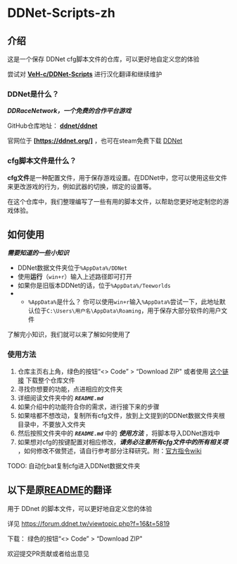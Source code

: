 # DDNet-Scripts-zh

## 介绍

这是一个保存 DDNet cfg脚本文件的仓库，可以更好地自定义您的体验

尝试对 **[VeH-c/DDNet-Scripts](https://github.com/VeH-c/DDNet-Scripts)** 进行汉化翻译和继续维护

### DDNet是什么？

***DDRaceNetwork，一个免费的合作平台游戏***

GitHub仓库地址： **[ddnet/ddnet](https://github.com/ddnet/ddnet)**

官网位于 **[https://ddnet.org/]** ，也可在steam免费下载 [DDNet](https://store.steampowered.com/app/412220/DDNet/)

### cfg脚本文件是什么？

**cfg文件**是一种配置文件，用于保存游戏设置。在DDNet中，您可以使用这些文件来更改游戏的行为，例如武器的切换，绑定的设置等。

在这个仓库中，我们整理编写了一些有用的脚本文件，以帮助您更好地定制您的游戏体验。

## 如何使用

***需要知道的一些小知识***

- DDNet数据文件夹位于`%AppData%/DDNet`
- 使用**运行**（`win+r`）输入上述路径即可打开
- 如果你是旧版本DDNet的话，位于`%AppData%/Teeworlds`
- - `%AppData%`是什么？ 你可以使用`win+r`输入`%AppData%`尝试一下，此地址默认位于`C:\Users\用户名\AppData\Roaming`，用于保存大部分软件的用户文件

了解完小知识，我们就可以来了解如何使用了

### 使用方法

1. 仓库主页右上角，绿色的按钮“<> Code” > “Download ZIP" 或者使用 [这个链接](https://github.com/gongfuture/DDNet-Scripts-zh/archive/refs/heads/master.zip) 下载整个仓库文件
2. 寻找你想要的功能，点进相应的文件夹
3. 详细阅读文件夹中的 ***`README.md`***
4. 如果介绍中的功能符合你的需求，进行接下来的步骤
5. 如果啥都不想改动，复制所有cfg文件，放到上文提到的DDNet数据文件夹根目录中，不要放入文件夹
6. 然后按照文件夹中的 ***`README.md`*** 中的 ***使用方法*** ，将脚本导入DDNet游戏中
7. 如果想对cfg的按键配置对相应修改，***请务必注意所有cfg文件中的所有相关项*** ，如何修改不做赘述，请自行参考部分注释研究。附：[官方指令wiki](https://wiki.ddnet.org/wiki/Special:MyLanguage/Settings_and_Commands)

TODO: 自动化bat复制cfg进入DDNet数据文件夹

## 以下是原[README](README_origin.md)的翻译

用于 DDnet 的脚本文件，可以更好地自定义您的体验

详见 https://forum.ddnet.tw/viewtopic.php?f=16&t=5819

下载： 绿色的按钮“<> Code” > “Download  ZIP"

欢迎提交PR贡献或者给出意见